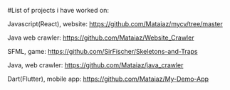 #List of projects i have worked on:

Javascript(React), website:  https://github.com/Mataiaz/mycv/tree/master

Java web crawler:               https://github.com/Mataiaz/Website_Crawler

SFML, game:         https://github.com/SirFischer/Skeletons-and-Traps

Java, web crawler:               https://github.com/Mataiaz/java_crawler

Dart(Flutter), mobile app:       https://github.com/Mataiaz/My-Demo-App
